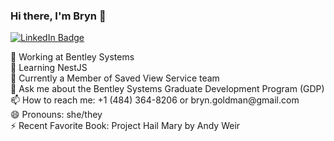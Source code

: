 ### Hi there, I'm Bryn 👋
<div id="badges">
  <a href="https://www.linkedin.com/in/bryn-goldman-penn-state" target="_blank">
    <img src="https://img.shields.io/badge/LinkedIn-blue?style=for-the-badge&logo=linkedin&logoColor=white" alt="LinkedIn Badge"/>
  </a>
</div>
<div>
<p>
🔭 Working at Bentley Systems<br>
🌱 Learning NestJS<br>
👯 Currently a Member of Saved View Service team<br>
💬 Ask me about the Bentley Systems Graduate Development Program (GDP)<br>
📫 How to reach me: +1 (484) 364-8206 or bryn.goldman@gmail.com<br>
😄 Pronouns: she/they<br>
⚡ Recent Favorite Book: Project Hail Mary by Andy Weir<br>  
</p>
</div>

<!--
**bryngoldman/bryngoldman** is a ✨ _special_ ✨ repository because its `README.md` (this file) appears on your GitHub profile.

Here are some ideas to get you started:

- 🔭 I’m currently working on ...
- 🌱 I’m currently learning ...
- 👯 I’m looking to collaborate on ...
- 🤔 I’m looking for help with ...
- 💬 Ask me about ...
- 📫 How to reach me: ...
- 😄 Pronouns: ...
- ⚡ Fun fact: ...
-->
